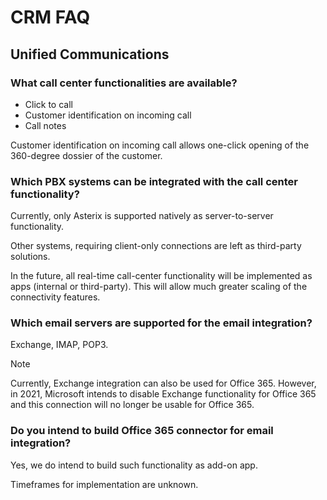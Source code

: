 # CRM FAQ

## Unified Communications

### What call center functionalities are available?

* Click to call
* Customer identification on incoming call
* Call notes

Customer identification on incoming call allows one-click opening of the 360-degree dossier of the customer.

### Which PBX systems can be integrated with the call center functionality?

Currently, only Asterix is supported natively as server-to-server functionality.

Other systems, requiring client-only connections are left as third-party solutions.

In the future, all real-time call-center functionality will be implemented as apps (internal or third-party).
This will allow much greater scaling of the connectivity features.

### Which email servers are supported for the email integration?

Exchange, IMAP, POP3.

> [!note]
> Currently, Exchange integration can also be used for Office 365.
> However, in 2021, Microsoft intends to disable Exchange functionality for Office 365 and this connection will no longer be usable for Office 365.

### Do you intend to build Office 365 connector for email integration?

Yes, we do intend to build such functionality as add-on app.

Timeframes for implementation are unknown.
